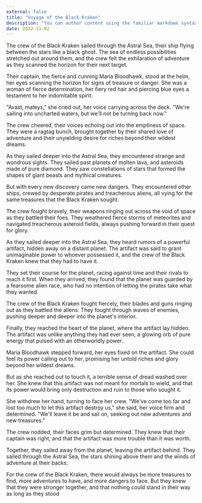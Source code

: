```yaml
---
external: false
title: "Voyage of the Black Kraken"
description: "You can author content using the familiar markdown syntax you already know. All basic markdown syntax is supported."
date: 2022-11-02
---
```


The crew of the Black Kraken sailed through the Astral Sea, their ship flying between the stars like a black ghost. The sea of endless possibilities stretched out around them, and the crew felt the exhilaration of adventure as they scanned the horizon for their next target.

Their captain, the fierce and cunning Maria Bloodhawk, stood at the helm, her eyes scanning the horizon for signs of treasure or danger. She was a woman of fierce determination, her fiery red hair and piercing blue eyes a testament to her indomitable spirit.

"Avast, mateys," she cried out, her voice carrying across the deck. "We're sailing into uncharted waters, but we'll not be turning back now."

The crew cheered, their voices echoing out into the emptiness of space. They were a ragtag bunch, brought together by their shared love of adventure and their unyielding desire for riches beyond their wildest dreams.

As they sailed deeper into the Astral Sea, they encountered strange and wondrous sights. They sailed past planets of molten lava, and asteroids made of pure diamond. They saw constellations of stars that formed the shapes of giant beasts and mythical creatures.

But with every new discovery came new dangers. They encountered other ships, crewed by desperate pirates and treacherous aliens, all vying for the same treasures that the Black Kraken sought.

The crew fought bravely, their weapons ringing out across the void of space as they battled their foes. They weathered fierce storms of meteorites and navigated treacherous asteroid fields, always pushing forward in their quest for glory.

As they sailed deeper into the Astral Sea, they heard rumors of a powerful artifact, hidden away on a distant planet. The artifact was said to grant unimaginable power to whoever possessed it, and the crew of the Black Kraken knew that they had to have it.

They set their course for the planet, racing against time and their rivals to reach it first. When they arrived, they found that the planet was guarded by a fearsome alien race, who had no intention of letting the pirates take what they wanted.

The crew of the Black Kraken fought fiercely, their blades and guns ringing out as they battled the aliens. They fought through waves of enemies, pushing deeper and deeper into the planet's interior.

Finally, they reached the heart of the planet, where the artifact lay hidden. The artifact was unlike anything they had ever seen, a glowing orb of pure energy that pulsed with an otherworldly power.

Maria Bloodhawk stepped forward, her eyes fixed on the artifact. She could feel its power calling out to her, promising her untold riches and glory beyond her wildest dreams.

But as she reached out to touch it, a terrible sense of dread washed over her. She knew that this artifact was not meant for mortals to wield, and that its power would bring only destruction and ruin to those who sought it.

She withdrew her hand, turning to face her crew. "We've come too far and lost too much to let this artifact destroy us," she said, her voice firm and determined. "We'll leave it be and sail on, seeking out new adventures and new treasures."

The crew nodded, their faces grim but determined. They knew that their captain was right, and that the artifact was more trouble than it was worth.

Together, they sailed away from the planet, leaving the artifact behind. They sailed through the Astral Sea, the stars shining above them and the winds of adventure at their backs.

For the crew of the Black Kraken, there would always be more treasures to find, more adventures to have, and more dangers to face. But they knew that they were stronger together, and that nothing could stand in their way as long as they stood
